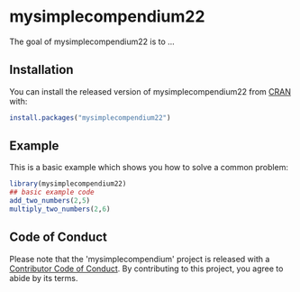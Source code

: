 
# mysimplecompendium22

<!-- badges: start -->
<!-- badges: end -->

The goal of mysimplecompendium22 is to ...

## Installation

You can install the released version of mysimplecompendium22 from [CRAN](https://CRAN.R-project.org) with:

``` r
install.packages("mysimplecompendium22")
```

## Example

This is a basic example which shows you how to solve a common problem:

``` r
library(mysimplecompendium22)
## basic example code
add_two_numbers(2,5)
multiply_two_numbers(2,6)
```

## Code of Conduct

Please note that the 'mysimplecompendium' project is released with a [Contributor Code of Conduct](CODE_OF_CONDUCT.md). By contributing to this project, you agree to abide by its terms.

